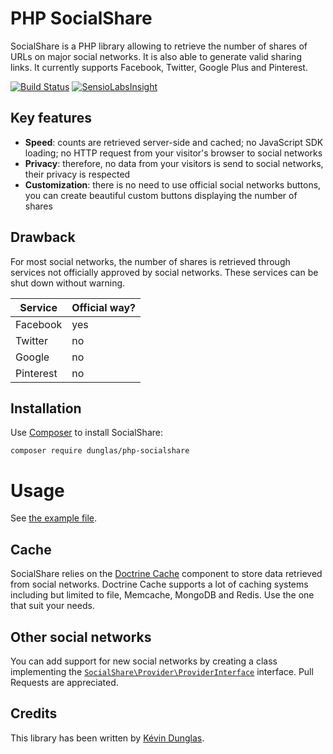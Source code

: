 # PHP SocialShare

SocialShare is a PHP library allowing to retrieve the number of shares of URLs on major social networks.
It is also able to generate valid sharing links.
It currently supports Facebook, Twitter, Google Plus and Pinterest.

[![Build Status](https://travis-ci.org/dunglas/php-socialshare.png?branch=master)](https://travis-ci.org/dunglas/php-socialshare)
[![SensioLabsInsight](https://insight.sensiolabs.com/projects/1b5e4baf-2d6d-4dd0-aa1e-9c1f7f40619d/mini.png)](https://insight.sensiolabs.com/projects/1b5e4baf-2d6d-4dd0-aa1e-9c1f7f40619d)

## Key features

* **Speed**: counts are retrieved server-side and cached; no JavaScript SDK loading; no HTTP request from your visitor's browser to social networks
* **Privacy**: therefore, no data from your visitors is send to social networks, their privacy is respected
* **Customization**: there is no need to use official social networks buttons, you can create beautiful custom buttons displaying the number of shares

## Drawback

For most social networks, the number of shares is retrieved through services not officially approved by social networks.
These services can be shut down without warning.

| Service   | Official way? |
| --------- | ------------- |
| Facebook  | yes           |
| Twitter   | no            |
| Google    | no            |
| Pinterest | no            |

## Installation

Use [Composer](http://getcomposer.org/) to install SocialShare:

    composer require dunglas/php-socialshare

# Usage

See [the example file](examples/buttons.php).

## Cache

SocialShare relies on the [Doctrine Cache](http://docs.doctrine-project.org/projects/doctrine-common/en/latest/reference/caching.html) component to store data retrieved from social networks.
Doctrine Cache supports a lot of caching systems including but limited to file, Memcache, MongoDB and Redis. Use the one that suit your needs.

## Other social networks

You can add support for new social networks by creating a class implementing the [`SocialShare\Provider\ProviderInterface`](src/SocialShare/Provider/ProviderInterface.php) interface.
Pull Requests are appreciated.

## Credits

This library has been written by [Kévin Dunglas](http://dunglas.fr).